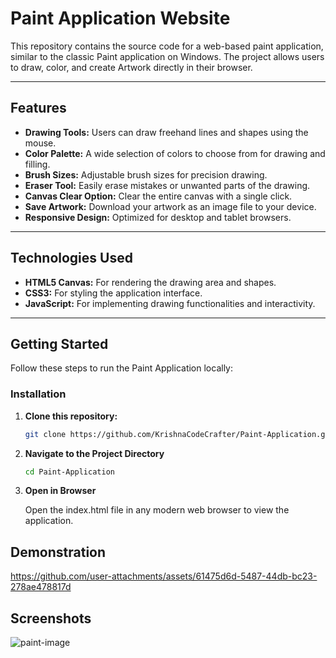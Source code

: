 # Paint Application Website

This repository contains the source code for a web-based paint application, similar to the classic Paint application on Windows. The project allows users to draw, color, and create Artwork directly in their browser.

---

## Features

- **Drawing Tools:** Users can draw freehand lines and shapes using the mouse.
- **Color Palette:** A wide selection of colors to choose from for drawing and filling.
- **Brush Sizes:** Adjustable brush sizes for precision drawing.
- **Eraser Tool:** Easily erase mistakes or unwanted parts of the drawing.
- **Canvas Clear Option:** Clear the entire canvas with a single click.
- **Save Artwork:** Download your artwork as an image file to your device.
- **Responsive Design:** Optimized for desktop and tablet browsers.

---

## Technologies Used

- **HTML5 Canvas:** For rendering the drawing area and shapes.
- **CSS3:** For styling the application interface.
- **JavaScript:** For implementing drawing functionalities and interactivity.

---

## Getting Started

Follow these steps to run the Paint Application locally:


### Installation

1. **Clone this repository:**
   ```bash
   git clone https://github.com/KrishnaCodeCrafter/Paint-Application.git
2. **Navigate to the Project Directory**  
   ```bash
   cd Paint-Application
3. **Open in Browser**
 
   Open the index.html file in any modern web browser to view the application.

## Demonstration


https://github.com/user-attachments/assets/61475d6d-5487-44db-bc23-278ae478817d


## Screenshots
![paint-image](https://github.com/user-attachments/assets/ce0d7685-1483-49ee-b7bd-ee27c5f421d2)


